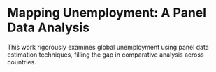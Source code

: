 # Mapping Unemployment: A Panel Data Analysis
This work rigorously examines global unemployment using panel data estimation techniques, filling the gap in comparative analysis across countries.
